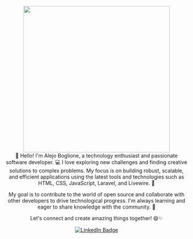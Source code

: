 <div id="header" align="center">
  <img src="https://media.giphy.com/media/Cglm3JaOZFSOFYx1qY/giphy.gif" width="400"/>
</div>
<div id="header" align="center">
  👋 Hello! I'm Alejo Boglione, a technology enthusiast and passionate software developer. 💻 I love exploring new challenges and finding creative solutions to complex problems. My focus is on building robust, scalable, and efficient applications using the latest tools and technologies such as HTML, CSS, JavaScript, Laravel, and Livewire. 🚀

My goal is to contribute to the world of open source and collaborate with other developers to drive technological progress. I'm always learning and eager to share knowledge with the community. 👥

Let's connect and create amazing things together! 😄✨
  

  <div id="badges">
  <a href="https://www.linkedin.com/in/alejo-boglione/">
    <img src="https://img.shields.io/badge/LinkedIn-blue?style=for-the-badge&logo=linkedin&logoColor=white" alt="LinkedIn Badge"/>
  </a>

</div>
</div>


